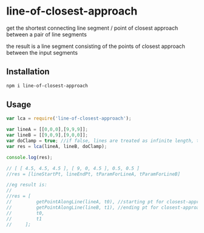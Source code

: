 # line-of-closest-approach

get the shortest connecting line segment / point of closest approach between a pair of line segments

the result is a line segment consisting of the points of closest approach between the input segments

## Installation

```sh
npm i line-of-closest-approach
```

## Usage 

```javascript
var lca = require('line-of-closest-approach');

var lineA = [[0,0,0],[9,9,9]];
var lineB = [[9,0,9],[9,0,0]];
var doClamp = true; //if false, lines are treated as infinite length, t values can be outside 0...1
var res = lca(lineA, lineB, doClamp);

console.log(res);

// [ [ 4.5, 4.5, 4.5 ], [ 9, 0, 4.5 ], 0.5, 0.5 ]
//res = [lineStartPt, lineEndPt, tParamForLineA, tParamForLineB]

//eg result is:
//
//res = [
//         getPointAlongLine(lineA, t0), //starting pt for closest-approach result line
//         getPointAlongLine(lineB, t1), //ending pt for closest-approach result line
//         t0,
//         t1
//     ];
```
